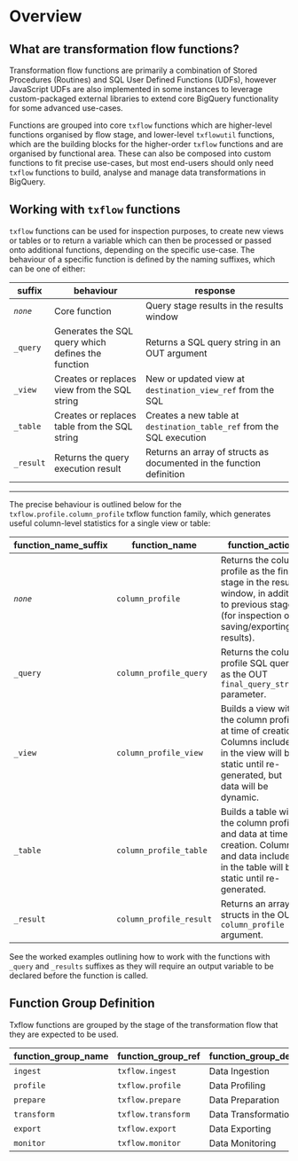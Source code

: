 # Overview

## What are transformation flow functions?

Transformation flow functions are primarily a combination of Stored Procedures (Routines) and SQL User Defined Functions (UDFs), however JavaScript UDFs are also implemented in some instances to leverage custom-packaged external libraries to extend core BigQuery functionality for some advanced use-cases.

Functions are grouped into core `txflow` functions which are higher-level functions organised by flow stage, and lower-level `txflowutil` functions, which are the building blocks for the higher-order `txflow` functions and are organised by functional area.  These can also be composed into custom functions to fit precise use-cases, but most end-users should only need `txflow` functions to build, analyse and manage data transformations in BigQuery.

## Working with `txflow` functions
`txflow` functions can be used for inspection purposes, to create new views or tables or to return a variable which can then be processed or passed onto additional functions, depending on the specific use-case.  The behaviour of a specific function is defined by the naming suffixes, which can be one of either:

suffix | behaviour | response
--- | --- | ---
_`none`_ | Core function | Query stage results in the results window
`_query` | Generates the SQL query which defines the function | Returns a SQL query string in an OUT argument
`_view` | Creates or replaces view from the SQL string | New or updated view at `destination_view_ref` from the SQL
`_table` | Creates or replaces table from the SQL string | Creates a new table at `destination_table_ref` from the SQL execution
`_result` | Returns the query execution result | Returns an array of structs as documented in the function definition

---

The precise behaviour is outlined below for the `txflow.profile.column_profile` txflow function family, which generates useful column-level statistics for a single view or table:

function_name_suffix | function_name | function_action 
 --- | --- | --- 
_`none`_ | `column_profile` | Returns the column profile as the final stage in the results window, in addition to previous stages (for inspection or saving/exporting results).
`_query` | `column_profile_query` | Returns the column profile SQL query as the OUT `final_query_string` parameter.
`_view` | `column_profile_view` | Builds a view with the column profile at time of creation.  Columns included in the view will be static until re-generated, but data will be dynamic.
`_table` | `column_profile_table` | Builds a table with the column profile and data at time of creation.  Columns and data included in the table will be static until re-generated.
`_result` | `column_profile_result` | Returns an array of structs in the OUT `column_profile` argument.


See the worked examples outlining how to work with the functions with `_query` and `_results` suffixes as they will require an output variable to be declared before the function is called.


## Function Group Definition
Txflow functions are grouped by the stage of the transformation flow that they are expected to be used.

function_group_name | function_group_ref | function_group_description
--- | --- | --- 
`ingest` | `txflow.ingest` | Data Ingestion 
`profile` | `txflow.profile` | Data Profiling
`prepare` | `txflow.prepare` | Data Preparation
`transform` | `txflow.transform` | Data Transformation 
`export` | `txflow.export` | Data Exporting 
`monitor` | `txflow.monitor` | Data Monitoring 
